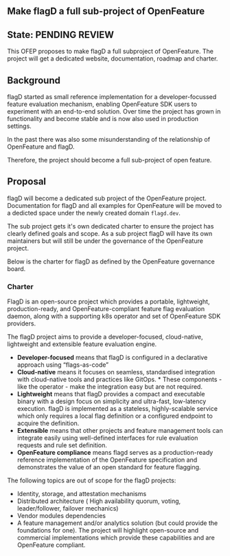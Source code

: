 ## Make flagD a full sub-project of OpenFeature

## State: PENDING REVIEW


This OFEP proposes to make flagD a full subproject of OpenFeature. The project will get a dedicated website, documentation, roadmap and charter. 

## Background

flagD started as small reference implementation for a developer-focussed feature evaluation mechanism, enabling OpenFeature SDK users to experiment with an end-to-end solution. Over time the project has grown in functionality and become stable and is now also used in production settings. 

In the past there was also some misunderstanding of the relationship of OpenFeature and flagD. 

Therefore, the project should become a full sub-project of open feature. 

## Proposal

flagD will become a dedicated sub project of the OpenFeature project. Documentation for flagD and all examples for OpenFeature will be moved to a dedicted space under the newly created domain ``flagd.dev``.

The sub project gets it's own dedicated charter to ensure the project has clearly defined goals and scope. As a sub project flagD will have its own maintainers but will still be under the governance of the OpenFeature project. 

Below is the charter for flagD as defined by the OpenFeature governance board. 


### Charter

FlagD is an open-source project which provides a portable, lightweight, production-ready, and OpenFeature-compliant feature flag evaluation daemon, along with a supporting k8s operator and set of OpenFeature SDK providers.

The flagD project aims to provide a developer-focused, cloud-native, lightweight and extensible feature evaluation engine.

* **Developer-focused** means that flagD is configured in a declarative approach using “flags-as-code”
* **Cloud-native** means it focuses on seamless, standardised integration with cloud-native tools and practices like GitOps. * These components - like the operator - make the integration easy but are not required. 
* **Lightweight** means that flagD provides a compact and executable binary with a design focus on simplicity and ultra-fast, low-latency execution. flagD is implemented as a stateless, highly-scalable service which only requires a local flag definition or a configured endpoint to acquire the definition. 
* **Extensible** means that other projects and feature management tools can integrate easily using well-defined interfaces for rule evaluation requests and rule set definition. 
* **OpenFeature compliance** means flagd serves as a production-ready reference implementation of the OpenFeature specification and demonstrates the value of an open standard for feature flagging.

The following topics are out of scope for the flagD projects:
* Identity, storage, and attestation mechanisms
* Distributed architecture ( High availability quorum, voting, leader/follower, failover mechanics)
* Vendor modules dependencies
* A feature management and/or analytics solution (but could provide the foundations for one). The project will highlight open-source and commercial implementations which provide these capabilities and are OpenFeature compliant. 
